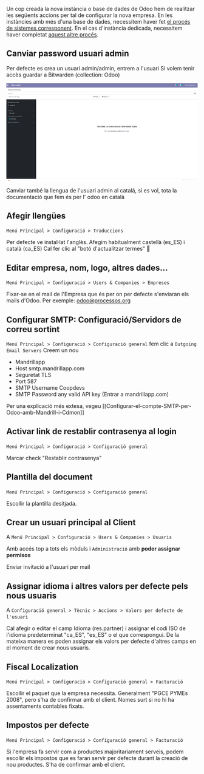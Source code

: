 Un cop creada la nova instància o base de dades de Odoo hem de realitzar les següents accions per tal de configurar la nova empresa. En les instàncies amb més d'una base de dades, necessitem haver fet [el procés de sistemes corresponent](https://github.com/coopdevs/handbook/wiki/Add-new-DB-to-a-multi-db-odoo-instance). En el cas d'instància dedicada, necessitem haver completat [aquest altre procés](https://gitlab.com/coopdevs/odoo-provisioning/-/wikis/How%20to%20create%20a%20new%20Odoo%20instance).

## Canviar password usuari admin
Per defecte es crea un usuari admin/admin, entrem a l'usuari 
Si volem tenir accès guardar a Bitwarden (collection: Odoo)

![Canviar pass](img/odoo-canviar-pass.gif)

Canviar també la llengua de l'usuari admin al català, si es vol, tota la documentació que fem és per l' odoo en català

## Afegir llengües
`Menú Principal > Configuració > Traduccions`

Per defecte ve instal·lat l'anglès. Afegim habitualment castellà (es_ES) i català (ca_ES)
Cal fer clic al "botó d'actualitzar termes" 🔄


##  Editar empresa, nom, logo, altres dades...

`Menú Principal > Configuració > Users & Companies > Empreses`

Fixar-se en el mail de l'Empresa que és per on per defecte s'enviaran els mails d'Odoo. Per exemple: odoo@processos.org

##  Configurar SMTP: Configuració/Servidors de correu sortint

`Menú Principal > Configuració > Configuració general` fem clic a `Outgoing Email Servers` Creem un nou

* Mandrillapp
* Host smtp.mandrillapp.com
* Seguretat TLS
* Port 587
* SMTP Username Coopdevs
* SMTP Password any valid API key (Entrar a mandrillapp.com)

Per una explicació més extesa, vegeu [[Configurar-el-compte-SMTP-per-Odoo-amb-Mandrill-i-Cdmon]]

## Activar link de restablir contrasenya al login

`Menú Principal > Configuració > Configuració general`

Marcar check "Restablir contrasenya"

## Plantilla del document

`Menú Principal > Configuració > Configuració general`

Escollir la plantilla desitjada.

##  Crear un usuari principal al Client

A `Menú Principal > Configuració > Users & Companies > Usuaris`

Amb accés top a tots els mòduls i `Administració` amb **poder assignar permisos**

Enviar invitació a l'usuari per mail

##  Assignar idioma i altres valors per defecte pels nous usuaris

A `Configuració general > Tècnic > Accions > Valors per defecte de l'usuari`

Cal afegir o editar el camp Idioma (res.partner) i assignar el codi ISO de l'idioma predeterminat "ca_ES", "es_ES" o el que correspongui. De la mateixa manera es poden assignar els valors per defecte d'altres camps en el moment de crear nous usuaris.  

## Fiscal Localization

`Menú Principal > Configuració > Configuració general > Facturació`

Escollir el paquet que la empresa necessita. Generalment "PGCE PYMEs 2008", pero s'ha de confirmar amb el client.
Nomes surt si no hi ha assentaments contables fixats.

## Impostos per defecte

`Menú Principal > Configuració > Configuració general > Facturació`

Si l'empresa fa servir com a productes majoritariament serveis, podem escollir els impostos que es faran servir per defecte durant la creació de nou productes. S'ha de confirmar amb el client.